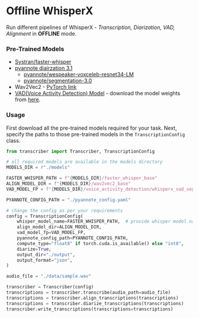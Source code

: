 # Offline WhisperX

Run different pipelines of WhisperX - _Transcription, Diarization, VAD, Alignment_ in **OFFLINE** mode.

### Pre-Trained Models

- [Systran/faster-whisper](https://huggingface.co/Systran)
- [pyannote diairzation 3.1](https://huggingface.co/pyannote/speaker-diarization-3.1)
  - [pyannote/wespeaker-voxceleb-resnet34-LM](https://huggingface.co/pyannote/wespeaker-voxceleb-resnet34-LM)
  - [pyannote/segmentation-3.0](https://huggingface.co/pyannote/segmentation-3.0)
- Wav2Vec2 - [PyTorch link](https://download.pytorch.org/torchaudio/models/wav2vec2_fairseq_base_ls960_asr_ls960.pth)
- [VAD(Voice Activity Detection) Model](https://en.wikipedia.org/wiki/Voice_activity_detection) - download the model weights from [here](https://whisperx.s3.eu-west-2.amazonaws.com/model_weights/segmentation/0b5b3216d60a2d32fc086b47ea8c67589aaeb26b7e07fcbe620d6d0b83e209ea/pytorch_model.bin).

### Usage

First download all the pre-trained models required for your task. Next, specify the paths to those pre-trained models in the `TranscriptionConfig` class.

```python
from transcriber import Transcriber, TranscriptionConfig

# all required models are available in the models directory
MODELS_DIR = r"./models"

FASTER_WHISPER_PATH = f"{MODELS_DIR}/faster_whisper_base"
ALIGN_MODEL_DIR = f"{MODELS_DIR}/wav2vec2_base"
VAD_MODEL_FP = f"{MODELS_DIR}/voice_activity_detection/whisperx_vad_segmentation.bin"

PYANNOTE_CONFIG_PATH = "./pyannote_config.yaml"

# change the config as per your requirements
config = TranscriptionConfig(
    whisper_model_name=FASTER_WHISPER_PATH,  # provide whisper model name or path
    align_model_dir=ALIGN_MODEL_DIR,
    vad_model_fp=VAD_MODEL_FP,
    pyannote_config_path=PYANNOTE_CONFIG_PATH,
    compute_type="float8" if torch.cuda.is_available() else "int8",
    diarize=True,
    output_dir="./output",
    output_format="json",
)

audio_file = "./data/sample.wav"

transcriber = Transcriber(config)
transcriptions = transcriber.transcribe(audio_path=audio_file)
transcriptions = transcriber.align_transcriptions(transcriptions)
transcriptions = transcriber.diarize_transcriptions(transcriptions)
transcriber.write_transcriptions(transcriptions=transcriptions)
```
